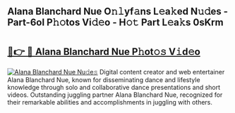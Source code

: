 ## Alana Blanchard Nue O𝚗𝚕yf𝚊ns L𝚎a𝚔ed N𝚞𝚍es - Part-6oI P𝚑𝚘tos Vi𝚍𝚎o - H𝚘𝚝 Part L𝚎a𝚔s 0sKrm

# <h2><a href="http://kf00cpg.oniu.top/?m=Alana+Blanchard+Nue">🔗👉 🔴 Alana Blanchard Nue P𝚑ot𝚘𝚜 V𝚒d𝚎o</a></h2>

[![Alana Blanchard Nue Nu𝚍e𝚜](https://i.imgur.com/0qMVB7G.gif)](http://kf00cpg.oniu.top/?m=Alana+Blanchard+Nue)
Digital content creator and web entertainer Alana Blanchard Nue, known for disseminating dance and lifestyle knowledge through solo and collaborative dance presentations and short videos. Outstanding juggling partner Alana Blanchard Nue, recognized for their remarkable abilities and accomplishments in juggling with others.  
